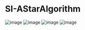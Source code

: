 # SI-AStarAlgorithm
![image](https://user-images.githubusercontent.com/90877577/222154804-f3750fc8-89d0-4b3c-9d27-8da4970b4eb1.png)
![image](https://user-images.githubusercontent.com/90877577/222154850-254a656d-da0a-42f4-8388-17eeae4e5175.png)
![image](https://user-images.githubusercontent.com/90877577/222154937-ee4df40f-bd2d-4823-b9f0-b2c3f768bbc2.png)
![image](https://user-images.githubusercontent.com/90877577/222155119-610555dd-a645-48fc-8244-66bc19ad5edb.png)
